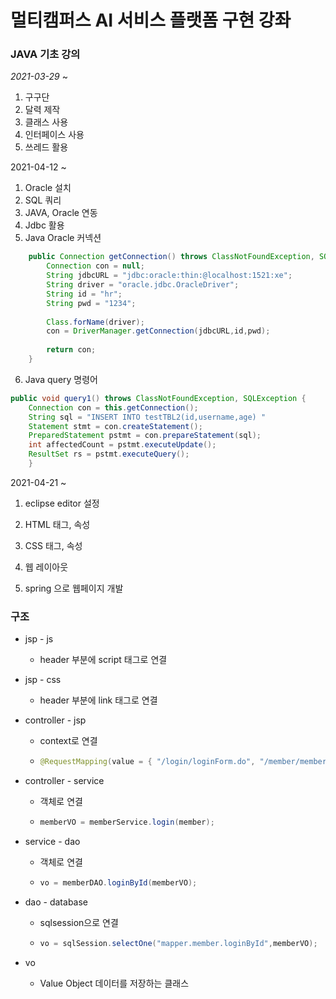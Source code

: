 # 멀티캠퍼스 AI 서비스 플랫폼 구현 강좌 

### JAVA 기초 강의

*2021-03-29* ~

1. 구구단
2. 달력 제작
3. 클래스 사용
4. 인터페이스 사용
5. 쓰레드 활용



2021-04-12 ~

1. Oracle 설치
2. SQL 쿼리
3. JAVA, Oracle 연동
4. Jdbc 활용
5. Java Oracle 커넥션

```java
	public Connection getConnection() throws ClassNotFoundException, SQLException {
		Connection con = null;
		String jdbcURL = "jdbc:oracle:thin:@localhost:1521:xe";
		String driver = "oracle.jdbc.OracleDriver";
		String id = "hr";
		String pwd = "1234";
		
		Class.forName(driver);
		con = DriverManager.getConnection(jdbcURL,id,pwd);
		
		return con;
	}
```

6. Java query 명령어

```java
public void query1() throws ClassNotFoundException, SQLException {
    Connection con = this.getConnection();
    String sql = "INSERT INTO testTBL2(id,username,age) "
    Statement stmt = con.createStatement();
    PreparedStatement pstmt = con.prepareStatement(sql);
    int affectedCount = pstmt.executeUpdate();
    ResultSet rs = pstmt.executeQuery();
	}
```



2021-04-21 ~

1. eclipse editor 설정
2. HTML 태그, 속성
3. CSS 태그, 속성
4. 웹 레이아웃



1. spring 으로 웹페이지 개발



### 구조

* jsp - js 

  * header 부분에 script 태그로 연결

* jsp - css

  * header 부분에 link 태그로 연결

* controller - jsp

  * context로 연결 

  * ```java
    @RequestMapping(value = { "/login/loginForm.do", "/member/memberForm.do" }, method =  RequestMethod.GET)
    ```

* controller - service

  * 객체로 연결

  * ```java
    memberVO = memberService.login(member);
    ```

* service - dao

  * 객체로 연결

  * ```java
    vo = memberDAO.loginById(memberVO);
    ```

* dao - database

  * sqlsession으로 연결

  * ```java
    vo = sqlSession.selectOne("mapper.member.loginById",memberVO);
    ```

* vo

  * Value Object 데이터를 저장하는 클래스